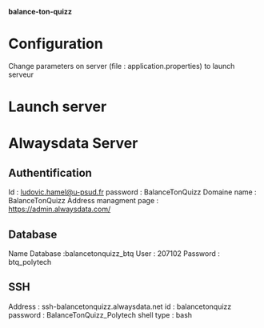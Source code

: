 **balance-ton-quizz**

# Configuration
Change parameters on server (file : application.properties) to launch serveur

# Launch server

# Alwaysdata Server
## Authentification
Id : ludovic.hamel@u-psud.fr
password : BalanceTonQuizz
Domaine name : BalanceTonQuizz
Address managment page : https://admin.alwaysdata.com/
## Database
Name Database :balancetonquizz_btq
User : 207102
Password : btq_polytech
## SSH
Address : ssh-balancetonquizz.alwaysdata.net
id : balancetonquizz
password : BalanceTonQuizz_Polytech
shell type : bash

